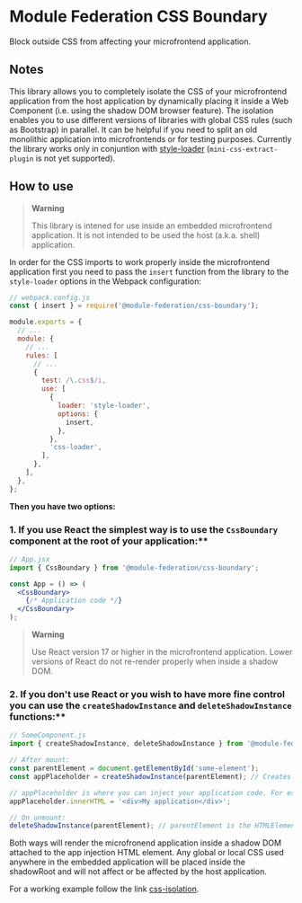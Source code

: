 # Module Federation CSS Boundary

Block outside CSS from affecting your microfrontend application.

## Notes

This library allows you to completely isolate the CSS of your microfrontend application from the host application by dynamically placing it inside a Web Component (i.e. using the shadow DOM browser feature). The isolation enables you to use different versions of libraries with global CSS rules (such as Bootstrap) in parallel. It can be helpful if you need to split an old monolithic application into microfrontends or for testing purposes. Currently the library works only in conjuntion with [style-loader](https://www.npmjs.com/package/style-loader) (`mini-css-extract-plugin` is not yet supported).

## How to use

> **Warning**
>
> This library is intened for use inside an embedded microfrontend application. It is not intended to be used the host (a.k.a. shell) application.

In order for the CSS imports to work properly inside the microfrontend application first you need to pass the `insert` function from the library to the `style-loader` options in the Webpack configuration:

```js
// webpack.config.js
const { insert } = require('@module-federation/css-boundary');

module.exports = {
  // ...
  module: {
    // ...
    rules: [
      // ...
      {
        test: /\.css$/i,
        use: [
          {
            loader: 'style-loader',
            options: {
              insert,
            },
          },
          'css-loader',
        ],
      },
    ],
  },
};
```

**Then you have two options:**

### 1. If you use React the simplest way is to use the `CssBoundary` component at the root of your application:**

```jsx
// App.jsx
import { CssBoundary } from '@module-federation/css-boundary';

const App = () => (
  <CssBoundary>
    {/* Application code */}
  </CssBoundary>
);
```

> **Warning**
>
> Use React version 17 or higher in the microfrontend application. Lower versions of React do not re-render properly when inside a shadow DOM.

### 2. If you don't use React or you wish to have more fine control you can use the `createShadowInstance` and `deleteShadowInstance` functions:**

```js
// SomeComponent.js
import { createShadowInstance, deleteShadowInstance } from '@module-federation/css-boundary';

// After mount:
const parentElement = document.getElementById('some-element');
const appPlaceholder = createShadowInstance(parentElement); // Creates a shadow DOM and attaches it to the parentElement which is an HTMLElement

// appPlaceholder is where you can inject your application code. For example:
appPlaceholder.innerHTML = '<div>My application</div>';

// On unmount:
deleteShadowInstance(parentElement); // parentElement is the HTMLElement where the shadow DOM was attached
```

Both ways will render the microfronend application inside a shadow DOM attached to the app injection HTML element. Any global or local CSS used anywhere in the embedded application will be placed inside the shadowRoot and will not affect or be affected by the host application.

For a working example follow the link [css-isolation](https://github.com/module-federation/module-federation-examples/tree/master/css-isolation).
